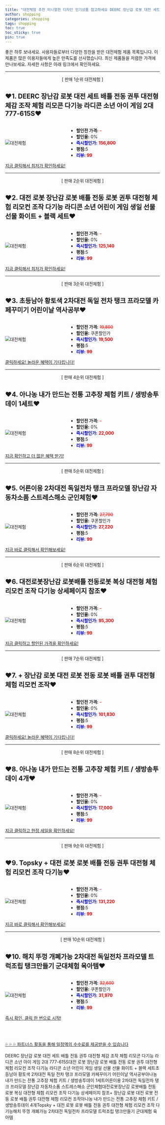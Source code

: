 ```yaml
---
title: "대전체험 추천 미니멀한 디자인 인기상품 참고하세요 DEERC 장난감 로봇 대전 세트"
author: shopping
categories: shopping
tags: shopping
toc: true
toc_sticky: true
pin: true
---
```

좋은 하루 보내세요. 사용자들로부터 다양한 칭찬을 받은 대전체험 제품 목록입니다. 이 제품은 많은 이용자들에게 높은 만족도를 선사했습니다. 최신 제품들을 저렴한 가격에 만나보세요. 자세한 사항은 아래 링크에서 확인하세요.

---
<p class="toplist" style="margin: 0 auto; display: block; width: fit-content;">[ 판매 1순위 대전체험 ]</p>

<h2><strong>❤️1. DEERC 장난감 로봇 대전 세트 배틀 전동 권투 대전형 체감 조작 체험 리모콘 다기능 라디콘 소년 아이 게임 2대 777-615S❤️</strong></h2>

<div style="display: flex; align-items: center;">
    <div style="flex: 0.4;">
        <img src="https://thumbnail7.coupangcdn.com/thumbnails/remote/230x230ex/image/vendor_inventory/eb19/2e80ee927283afad80885aeadce104559ff6816e9fe1d59b0c03fceb1403.jpg" alt="대전체험" style="max-width: 100%;">
    </div>
    <div style="flex: 0.6; margin-left: 10px;">
        <ul>
            <li><strong>할인전 가격:</strong> <del style="color: red;">-</del></li>
            <li><strong>할인율:</strong> 0%</li>
            <li><span style='color:blue'><strong>즉시할인가:</strong></span> <span style='color:red'><strong>156,800</strong></span></li>
            <li><strong>평점:</strong>5</li>
            <li><span style='color:blue'><strong>리뷰:</strong></span> <span style='color:red'><strong>99</strong></span></li>
        </ul>
    </div>
</div>
<div class="center">
    <a href="https://selin100587001.github.io?lptag=AF9450613&subid=githubio&pageKey=8255646581&traceid=V0-153&itemId=23774461071&vendorItemId=90798693979" class="myButton">
        지금 클릭해서 최저가 확인하세요!
    </a>
</div>


---
<p class="toplist" style="margin: 0 auto; display: block; width: fit-content;">[ 판매 2순위 대전체험 ]</p>

<h2><strong>❤️2. 대전 로봇 장난감 로봇 배틀 전동 로봇 권투 대전형 체험 리모컨 조작 다기능 라디콘 소년 어린이 게임 생일 선물 선물 화이트 + 블랙 세트❤️</strong></h2>

<div style="display: flex; align-items: center;">
    <div style="flex: 0.4;">
        <img src="https://thumbnail7.coupangcdn.com/thumbnails/remote/230x230ex/image/vendor_inventory/8445/0b5dadcb87c94044d1776b558c45941061b10f49b46cfd1b6343a400dd97.jpg" alt="대전체험" style="max-width: 100%;">
    </div>
    <div style="flex: 0.6; margin-left: 10px;">
        <ul>
            <li><strong>할인전 가격:</strong> <del style="color: red;">-</del></li>
            <li><strong>할인율:</strong> 0%</li>
            <li><span style='color:blue'><strong>즉시할인가:</strong></span> <span style='color:red'><strong>125,140</strong></span></li>
            <li><strong>평점:</strong>5</li>
            <li><span style='color:blue'><strong>리뷰:</strong></span> <span style='color:red'><strong>99</strong></span></li>
        </ul>
    </div>
</div>
<div class="center">
    <a href="https://selin100587001.github.io?lptag=AF9450613&subid=githubio&pageKey=7627119363&traceid=V0-153&itemId=20234149383&vendorItemId=87607569920" class="myButton">
        지금 클릭해서 최저가 확인하세요!
    </a>
</div>


---
<p class="toplist" style="margin: 0 auto; display: block; width: fit-content;">[ 판매 3순위 대전체험 ]</p>

<h2><strong>❤️3. 초등남아 황토색 2차대전 독일 전차 탱크 프라모델 카페꾸미기 어린이날 역사공부❤️</strong></h2>

<div style="display: flex; align-items: center;">
    <div style="flex: 0.4;">
        <img src="https://thumbnail7.coupangcdn.com/thumbnails/remote/230x230ex/image/vendor_inventory/5628/ebb4d9a8ddb69875f8fc2d3a8da85603d67766e46fdf0ed72ed175228a11.jpg" alt="대전체험" style="max-width: 100%;">
    </div>
    <div style="flex: 0.6; margin-left: 10px;">
        <ul>
            <li><strong>할인전 가격:</strong> <del style="color: red;">19,800</del></li>
            <li><strong>할인율:</strong> 쿠폰할인가</li>
            <li><span style='color:blue'><strong>즉시할인가:</strong></span> <span style='color:red'><strong>19,500</strong></span></li>
            <li><strong>평점:</strong>5</li>
            <li><span style='color:blue'><strong>리뷰:</strong></span> <span style='color:red'><strong>99</strong></span></li>
        </ul>
    </div>
</div>
<div class="center">
    <a href="https://selin100587001.github.io?lptag=AF9450613&subid=githubio&pageKey=7973278467&traceid=V0-153&itemId=22090796276&vendorItemId=90708045225" class="myButton">
        클릭하세요! 놀라운 혜택이 기다립니다!
    </a>
</div>


---
<p class="toplist" style="margin: 0 auto; display: block; width: fit-content;">[ 판매 4순위 대전체험 ]</p>

<h2><strong>❤️4. 아나농 내가 만드는 전통 고추장 체험 키트 / 생방송투데이 1세트❤️</strong></h2>

<div style="display: flex; align-items: center;">
    <div style="flex: 0.4;">
        <img src="https://thumbnail8.coupangcdn.com/thumbnails/remote/230x230ex/image/vendor_inventory/0d4c/9f5285ec18490286c0b076ca82e20dfa8998837fd1a4d4fc174599635b69.jpg" alt="대전체험" style="max-width: 100%;">
    </div>
    <div style="flex: 0.6; margin-left: 10px;">
        <ul>
            <li><strong>할인전 가격:</strong> <del style="color: red;">-</del></li>
            <li><strong>할인율:</strong> 0%</li>
            <li><span style='color:blue'><strong>즉시할인가:</strong></span> <span style='color:red'><strong>22,000</strong></span></li>
            <li><strong>평점:</strong>5</li>
            <li><span style='color:blue'><strong>리뷰:</strong></span> <span style='color:red'><strong>99</strong></span></li>
        </ul>
    </div>
</div>
<div class="center">
    <a href="https://selin100587001.github.io?lptag=AF9450613&subid=githubio&pageKey=7209359228&traceid=V0-153&itemId=18240569895&vendorItemId=84545739995" class="myButton">
        지금 확인하고 더 많은 혜택 받기!
    </a>
</div>


---
<p class="toplist" style="margin: 0 auto; display: block; width: fit-content;">[ 판매 5순위 대전체험 ]</p>

<h2><strong>❤️5. 어른이용 2차대전 독일전차 탱크 프라모델 장난감 자동차소품 스트레스해소 군인체험❤️</strong></h2>

<div style="display: flex; align-items: center;">
    <div style="flex: 0.4;">
        <img src="https://thumbnail7.coupangcdn.com/thumbnails/remote/230x230ex/image/vendor_inventory/c2ce/34da2afcf830dd69dad9ca83f80aba99f2e405424fa61a9ca9675a6814f4.jpg" alt="대전체험" style="max-width: 100%;">
    </div>
    <div style="flex: 0.6; margin-left: 10px;">
        <ul>
            <li><strong>할인전 가격:</strong> <del style="color: red;">27,700</del></li>
            <li><strong>할인율:</strong> 쿠폰할인가</li>
            <li><span style='color:blue'><strong>즉시할인가:</strong></span> <span style='color:red'><strong>27,220</strong></span></li>
            <li><strong>평점:</strong>5</li>
            <li><span style='color:blue'><strong>리뷰:</strong></span> <span style='color:red'><strong>99</strong></span></li>
        </ul>
    </div>
</div>
<div class="center">
    <a href="https://selin100587001.github.io?lptag=AF9450613&subid=githubio&pageKey=7973275204&traceid=V0-153&itemId=22090785350&vendorItemId=90708079121" class="myButton">
        지금 바로 클릭해서 확인해보세요!
    </a>
</div>


---
<p class="toplist" style="margin: 0 auto; display: block; width: fit-content;">[ 판매 6순위 대전체험 ]</p>

<h2><strong>❤️6. 대전로봇장난감 로봇배틀 전동로봇 복싱 대전형 체험 리모컨 조작 다기능 상세페이지 참조❤️</strong></h2>

<div style="display: flex; align-items: center;">
    <div style="flex: 0.4;">
        <img src="https://thumbnail7.coupangcdn.com/thumbnails/remote/230x230ex/image/vendor_inventory/18f8/f15d59ddac1e80d3c33251e0d694dc06a1fee8abff93dd2555185735673e.jpg" alt="대전체험" style="max-width: 100%;">
    </div>
    <div style="flex: 0.6; margin-left: 10px;">
        <ul>
            <li><strong>할인전 가격:</strong> <del style="color: red;">-</del></li>
            <li><strong>할인율:</strong> 0%</li>
            <li><span style='color:blue'><strong>즉시할인가:</strong></span> <span style='color:red'><strong>95,300</strong></span></li>
            <li><strong>평점:</strong>5</li>
            <li><span style='color:blue'><strong>리뷰:</strong></span> <span style='color:red'><strong>99</strong></span></li>
        </ul>
    </div>
</div>
<div class="center">
    <a href="https://selin100587001.github.io?lptag=AF9450613&subid=githubio&pageKey=7301882522&traceid=V0-153&itemId=18687582430&vendorItemId=90715848091" class="myButton">
        지금 클릭하고 할인된 가격을 확인하세요!
    </a>
</div>


---
<p class="toplist" style="margin: 0 auto; display: block; width: fit-content;">[ 판매 7순위 대전체험 ]</p>

<h2><strong>❤️7. + 장난감 로봇 대전 로봇 전동 로봇 배틀 권투 대전형 체험 리모컨 조작❤️</strong></h2>

<div style="display: flex; align-items: center;">
    <div style="flex: 0.4;">
        <img src="https://thumbnail7.coupangcdn.com/thumbnails/remote/230x230ex/image/vendor_inventory/ce12/41dccd56a525107a27f43fd293be9864ca513ba46f2df118dbaf5a19a5af.jpg" alt="대전체험" style="max-width: 100%;">
    </div>
    <div style="flex: 0.6; margin-left: 10px;">
        <ul>
            <li><strong>할인전 가격:</strong> <del style="color: red;">-</del></li>
            <li><strong>할인율:</strong> 0%</li>
            <li><span style='color:blue'><strong>즉시할인가:</strong></span> <span style='color:red'><strong>101,830</strong></span></li>
            <li><strong>평점:</strong>5</li>
            <li><span style='color:blue'><strong>리뷰:</strong></span> <span style='color:red'><strong>99</strong></span></li>
        </ul>
    </div>
</div>
<div class="center">
    <a href="https://selin100587001.github.io?lptag=AF9450613&subid=githubio&pageKey=7807328584&traceid=V0-153&itemId=21163799983&vendorItemId=89913530462" class="myButton">
        클릭하세요! 놀라운 혜택이 기다립니다!
    </a>
</div>


---
<p class="toplist" style="margin: 0 auto; display: block; width: fit-content;">[ 판매 8순위 대전체험 ]</p>

<h2><strong>❤️8. 아나농 내가 만드는 전통 고추장 체험 키트 / 생방송투데이 4개❤️</strong></h2>

<div style="display: flex; align-items: center;">
    <div style="flex: 0.4;">
        <img src="https://thumbnail8.coupangcdn.com/thumbnails/remote/230x230ex/image/vendor_inventory/0d4c/9f5285ec18490286c0b076ca82e20dfa8998837fd1a4d4fc174599635b69.jpg" alt="대전체험" style="max-width: 100%;">
    </div>
    <div style="flex: 0.6; margin-left: 10px;">
        <ul>
            <li><strong>할인전 가격:</strong> <del style="color: red;">-</del></li>
            <li><strong>할인율:</strong> 0%</li>
            <li><span style='color:blue'><strong>즉시할인가:</strong></span> <span style='color:red'><strong>17,000</strong></span></li>
            <li><strong>평점:</strong>5</li>
            <li><span style='color:blue'><strong>리뷰:</strong></span> <span style='color:red'><strong>99</strong></span></li>
        </ul>
    </div>
</div>
<div class="center">
    <a href="https://selin100587001.github.io?lptag=AF9450613&subid=githubio&pageKey=7209359228&traceid=V0-153&itemId=18240569896&vendorItemId=84545740004" class="myButton">
        지금 클릭하고 한정 세일을 확인하세요!
    </a>
</div>


---
<p class="toplist" style="margin: 0 auto; display: block; width: fit-content;">[ 판매 9순위 대전체험 ]</p>

<h2><strong>❤️9. Topsky + 대전 로봇 로봇 배틀 전동 권투 대전형 체험 리모컨 조작 다기능❤️</strong></h2>

<div style="display: flex; align-items: center;">
    <div style="flex: 0.4;">
        <img src="https://thumbnail9.coupangcdn.com/thumbnails/remote/230x230ex/image/vendor_inventory/656d/2a089402d5dd69dcbda58066fde763846dfd3b5d27d97470c73cf87ab6d2.jpg" alt="대전체험" style="max-width: 100%;">
    </div>
    <div style="flex: 0.6; margin-left: 10px;">
        <ul>
            <li><strong>할인전 가격:</strong> <del style="color: red;">-</del></li>
            <li><strong>할인율:</strong> 0%</li>
            <li><span style='color:blue'><strong>즉시할인가:</strong></span> <span style='color:red'><strong>131,220</strong></span></li>
            <li><strong>평점:</strong>5</li>
            <li><span style='color:blue'><strong>리뷰:</strong></span> <span style='color:red'><strong>99</strong></span></li>
        </ul>
    </div>
</div>
<div class="center">
    <a href="https://selin100587001.github.io?lptag=AF9450613&subid=githubio&pageKey=8142911997&traceid=V0-153&itemId=23142006996&vendorItemId=90174886635" class="myButton">
        지금 바로 클릭해서 확인해보세요!
    </a>
</div>


---
<p class="toplist" style="margin: 0 auto; display: block; width: fit-content;">[ 판매 10순위 대전체험 ]</p>

<h2><strong>❤️10. 해치 뚜껑 개폐가능 2차대전 독일전차 프라모델 트럭조립 탱크만들기 군대체험 육아템❤️</strong></h2>

<div style="display: flex; align-items: center;">
    <div style="flex: 0.4;">
        <img src="https://thumbnail8.coupangcdn.com/thumbnails/remote/230x230ex/image/vendor_inventory/0772/eb376aa4930094d83356cdbf3a8b46ace9b424bbc1784f10659aa91a4f42.jpg" alt="대전체험" style="max-width: 100%;">
    </div>
    <div style="flex: 0.6; margin-left: 10px;">
        <ul>
            <li><strong>할인전 가격:</strong> <del style="color: red;">32,600</del></li>
            <li><strong>할인율:</strong> 쿠폰할인가</li>
            <li><span style='color:blue'><strong>즉시할인가:</strong></span> <span style='color:red'><strong>31,970</strong></span></li>
            <li><strong>평점:</strong>5</li>
            <li><span style='color:blue'><strong>리뷰:</strong></span> <span style='color:red'><strong>99</strong></span></li>
        </ul>
    </div>
</div>
<div class="center">
    <a href="https://selin100587001.github.io?lptag=AF9450613&subid=githubio&pageKey=7570194346&traceid=V0-153&itemId=19962851926&vendorItemId=90708024250" class="myButton">
        즉시 확인, 클릭 한 번으로 시작!
    </a>
</div>

<br><br><br>[💦 💦 💦 파트너스 활동을 통해 일정액의 수수료를 제공받을 수 있습니다](https://link.coupang.com/a/bcpT2c)<br><br>DEERC 장난감 로봇 대전 세트 배틀 전동 권투 대전형 체감 조작 체험 리모콘 다기능 라디콘 소년 아이 게임 2대 777-615S대전 로봇 장난감 로봇 배틀 전동 로봇 권투 대전형 체험 리모컨 조작 다기능 라디콘 소년 어린이 게임 생일 선물 선물 화이트 + 블랙 세트초등남아 황토색 2차대전 독일 전차 탱크 프라모델 카페꾸미기 어린이날 역사공부아나농 내가 만드는 전통 고추장 체험 키트 / 생방송투데이 1세트어른이용 2차대전 독일전차 탱크 프라모델 장난감 자동차소품 스트레스해소 군인체험대전로봇장난감 로봇배틀 전동로봇 복싱 대전형 체험 리모컨 조작 다기능 상세페이지 참조+ 장난감 로봇 대전 로봇 전동 로봇 배틀 권투 대전형 체험 리모컨 조작아나농 내가 만드는 전통 고추장 체험 키트 / 생방송투데이 4개Topsky + 대전 로봇 로봇 배틀 전동 권투 대전형 체험 리모컨 조작 다기능해치 뚜껑 개폐가능 2차대전 독일전차 프라모델 트럭조립 탱크만들기 군대체험 육아템